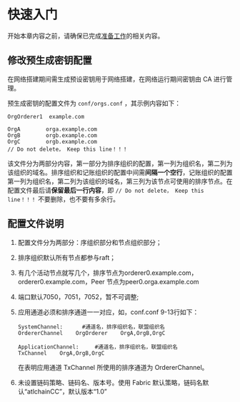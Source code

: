 # 快速入门

开始本章内容之前，请确保已完成[准备工作](./prereqs.md)的相关内容。

## 修改预生成密钥配置

在网络搭建期间需生成预设密钥用于网络搭建，在网络运行期间密钥由 CA 进行管理。

预生成密钥的配置文件为 `conf/orgs.conf` ，其示例内容如下：

``` 
OrgOrderer1  example.com

OrgA        orga.example.com
OrgB        orgb.example.com
OrgC        orgb.example.com
// Do not delete， Keep this line！！！
```

该文件分为两部分内容，第一部分为排序组织的配置，第一列为组织名，第二列为该组织的域名。排序组织和记账组织的配置中间需**间隔一个空行**，记账组织的配置第一列为组织名，第二列为该组织的域名，第三列为该节点可使用的排序节点。在配置文件最后请**保留最后一行内容**，即 `// Do not delete， Keep this line！！！` 不要删除，也不要有多余行。

## 配置文件说明

1. 配置文件分为两部分：序组织部分和节点组织部分；
2. 排序组织默认所有节点都参与raft；
3. 有几个活动节点就写几个，排序节点为orderer0.example.com，orderer0.example.com，Peer 节点为peer0.orga.example.com
4. 端口默认7050，7051，7052，暂不可调整;
5. 应用通道必须和排序通道一一对应，如，conf.conf 9-13行如下：

    ``` 
    SystemChannel:      #通道名，排序组织名，联盟组织名
    OrdererChannel    OrgOrderer    OrgA,OrgB,OrgC

    ApplicationChannel:     #通道名，排序组织名，联盟组织名
    TxChannel    OrgA,OrgB,OrgC
    ```

    在表明应用通道 TxChannel 所使用的排序通道为 OrdererChannel。
6. 未设置链码策略、链码名、版本号。使用 Fabric 默认策略，链码名默认“atlchainCC”，默认版本“1.0”
